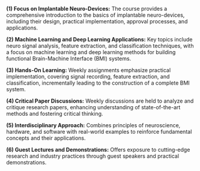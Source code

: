 **(1) Focus on Implantable Neuro-Devices:** The course provides a comprehensive introduction to the basics of implantable neuro-devices, including their design, practical implementation, approval processes, and applications.

**(2) Machine Learning and Deep Learning Applications:** Key topics include neuro signal analysis, feature extraction, and classification techniques, with a focus on machine learning and deep learning methods for building functional Brain-Machine Interface (BMI) systems.

**(3) Hands-On Learning:** Weekly assignments emphasize practical implementation, covering signal recording, feature extraction, and classification, incrementally leading to the construction of a complete BMI system.

**(4) Critical Paper Discussions:** Weekly discussions are held to analyze and critique research papers, enhancing understanding of state-of-the-art methods and fostering critical thinking.

**(5) Interdisciplinary Approach:** Combines principles of neuroscience, hardware, and software with real-world examples to reinforce fundamental concepts and their applications.

**(6) Guest Lectures and Demonstrations:** Offers exposure to cutting-edge research and industry practices through guest speakers and practical demonstrations.







